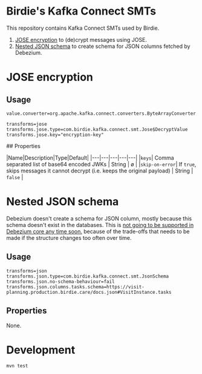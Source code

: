 # Birdie's Kafka Connect SMTs

This repository contains Kafka Connect SMTs used by Birdie.

1. [JOSE encryption](#jose-encryption) to (de)crypt messages using JOSE.
2. [Nested JSON schema](#nested-json-schema) to create schema for JSON columns fetched by Debezium.

# JOSE encryption

## Usage

```
value.converter=org.apache.kafka.connect.converters.ByteArrayConverter

transforms=jose
transforms.jose.type=com.birdie.kafka.connect.smt.Jose$DecryptValue
transforms.jose.key="encryption-key"
```

## Properties

|Name|Description|Type|Default|
|---|---|---|---|---|
|`keys`| Comma separated list of base64 encoded JWKs | String | ø |
|`skip-on-error`| If `true`, skips messages it cannot decrypt (i.e. keeps the original payload) | String | `false` |

# Nested JSON schema

Debezium doesn't create a schema for JSON column, mostly because this schema doesn't exist in the databases. This is
[not going to be supported in Debezium core any time soon.](https://issues.redhat.com/browse/DBZ-3104) because of the
trade-offs that needs to be made if the structure changes too often over time.

## Usage

```
transforms=json
transforms.json.type=com.birdie.kafka.connect.smt.JsonSchema
transforms.json.no-schema-behaviour=fail
transforms.json.columns.tasks.schema=https://visit-planning.production.birdie.care/docs.json#VisitInstance.tasks
```

## Properties

None.

# Development

```
mvn test
```
